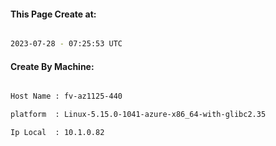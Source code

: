 
   
#### This Page Create at:

```bash

2023-07-28 - 07:25:53 UTC

```

#### Create By Machine:

```bash

Host Name : fv-az1125-440

platform  : Linux-5.15.0-1041-azure-x86_64-with-glibc2.35

Ip Local  : 10.1.0.82

```


